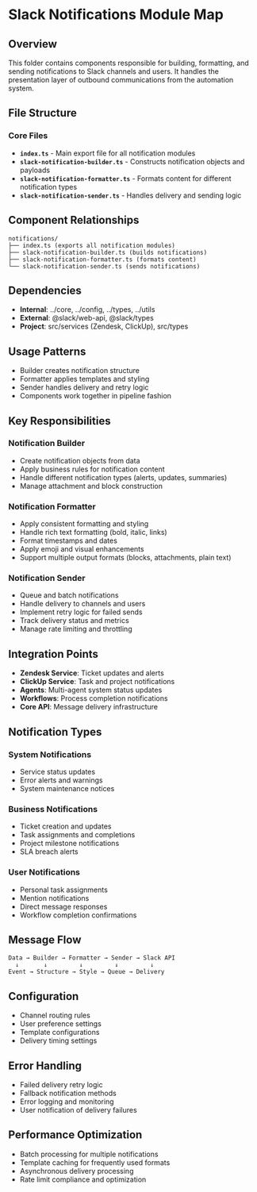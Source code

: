 # Slack Notifications Module Map

## Overview
This folder contains components responsible for building, formatting, and sending notifications to Slack channels and users. It handles the presentation layer of outbound communications from the automation system.

## File Structure

### Core Files
- **`index.ts`** - Main export file for all notification modules
- **`slack-notification-builder.ts`** - Constructs notification objects and payloads
- **`slack-notification-formatter.ts`** - Formats content for different notification types
- **`slack-notification-sender.ts`** - Handles delivery and sending logic

## Component Relationships

```
notifications/
├── index.ts (exports all notification modules)
├── slack-notification-builder.ts (builds notifications)
├── slack-notification-formatter.ts (formats content)
└── slack-notification-sender.ts (sends notifications)
```

## Dependencies
- **Internal**: ../core, ../config, ../types, ../utils
- **External**: @slack/web-api, @slack/types
- **Project**: src/services (Zendesk, ClickUp), src/types

## Usage Patterns
- Builder creates notification structure
- Formatter applies templates and styling
- Sender handles delivery and retry logic
- Components work together in pipeline fashion

## Key Responsibilities

### Notification Builder
- Create notification objects from data
- Apply business rules for notification content
- Handle different notification types (alerts, updates, summaries)
- Manage attachment and block construction

### Notification Formatter
- Apply consistent formatting and styling
- Handle rich text formatting (bold, italic, links)
- Format timestamps and dates
- Apply emoji and visual enhancements
- Support multiple output formats (blocks, attachments, plain text)

### Notification Sender
- Queue and batch notifications
- Handle delivery to channels and users
- Implement retry logic for failed sends
- Track delivery status and metrics
- Manage rate limiting and throttling

## Integration Points
- **Zendesk Service**: Ticket updates and alerts
- **ClickUp Service**: Task and project notifications
- **Agents**: Multi-agent system status updates
- **Workflows**: Process completion notifications
- **Core API**: Message delivery infrastructure

## Notification Types

### System Notifications
- Service status updates
- Error alerts and warnings
- System maintenance notices

### Business Notifications
- Ticket creation and updates
- Task assignments and completions
- Project milestone notifications
- SLA breach alerts

### User Notifications
- Personal task assignments
- Mention notifications
- Direct message responses
- Workflow completion confirmations

## Message Flow

```
Data → Builder → Formatter → Sender → Slack API
  ↓       ↓         ↓         ↓         ↓
Event → Structure → Style → Queue → Delivery
```

## Configuration
- Channel routing rules
- User preference settings
- Template configurations
- Delivery timing settings

## Error Handling
- Failed delivery retry logic
- Fallback notification methods
- Error logging and monitoring
- User notification of delivery failures

## Performance Optimization
- Batch processing for multiple notifications
- Template caching for frequently used formats
- Asynchronous delivery processing
- Rate limit compliance and optimization